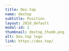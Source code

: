 ```yaml
---
title: Dex.top
name: dextop
subtitle: Position
layout: 2018_default
modal-id: 1
thumbnail: dextop_thumb.png
alt: Dex.top logo
link: https://dex.top/
---
```

